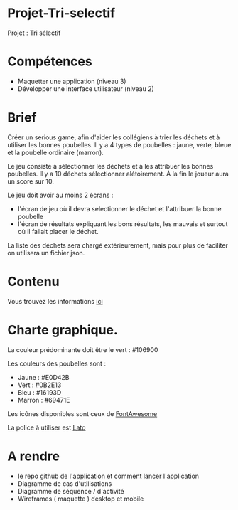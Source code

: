 # Projet-Tri-selectif

Projet : Tri sélectif
# Compétences 

* Maquetter une application (niveau 3)
* Développer une interface utilisateur (niveau 2)

# Brief 

Créer un serious game, afin d'aider les collégiens à trier les déchets et à utiliser les bonnes poubelles. 
Il y a 4 types de poubelles : jaune, verte, bleue et la poubelle ordinaire (marron).

Le jeu consiste à sélectionner les déchets et à les attribuer les bonnes poubelles. Il y a 10 déchets sélectionner alétoirement.
À la fin le joueur aura un score sur 10.

Le jeu doit avoir au moins 2 écrans :

* l'écran de jeu où il devra selectionner le déchet et l'attribuer la bonne poubelle
* l'écran de résultats expliquant les bons résultats, les mauvais et surtout où il fallait placer le déchet.

La liste des déchets sera chargé extérieurement, mais pour plus de faciliter on utilisera un fichier json.

# Contenu

Vous trouvez les informations [ici](https://recyclage.ooreka.fr/astuce/voir/745361/tri-selectif)

# Charte graphique.

La couleur prédominante doit être le vert : #106900

Les couleurs des poubelles sont : 

* Jaune : #E0D42B 
* Vert : #0B2E13
* Bleu : #16193D
* Marron : #69471E

Les icônes disponibles sont ceux de [FontAwesome](https://fontawesome.com/)

La police à utiliser est [Lato](https://fonts.google.com/specimen/Lato)

# A rendre

* le repo github de l'application et comment lancer l'application
* Diagramme de cas d'utilisations
* Diagramme de séquence / d'activité
* Wireframes ( maquette ) desktop et mobile
